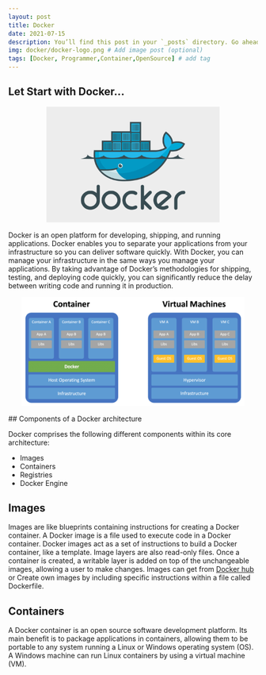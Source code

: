 ```yaml
---
layout: post
title: Docker
date: 2021-07-15
description: You’ll find this post in your `_posts` directory. Go ahead and edit it and re-build the site to see your changes. # Add post description (optional)
img: docker/docker-logo.png # Add image post (optional)
tags: [Docker, Programmer,Container,OpenSource] # add tag
---
```

 <h2>Let Start with Docker...</h2> 
<p align="center">
<img src="/assets/img/docker/docker-logo.png" width="350"/>
</p>

Docker is an open platform for developing, shipping, and running applications. Docker enables you to separate your applications from your infrastructure so you can deliver software quickly. With Docker, you can manage your infrastructure in the same ways you manage your applications. By taking advantage of Docker’s methodologies for shipping, testing, and deploying code quickly, you can significantly reduce the delay between writing code and running it in production.
 
 <p align="center">
  <img src="/assets/img/docker/images.png" width="450"/>
  </p>
## Components of a Docker architecture

Docker comprises the following different components within its core architecture:

  - Images
  - Containers
  - Registries
  - Docker Engine
 
  
## Images
Images are like blueprints containing instructions for creating a Docker container. A Docker image is a file used to execute code in a Docker container. Docker images act as a set of instructions to build a Docker container, like a template. Image layers are also read-only files. Once a container is created, a writable layer is added on top of the unchangeable images, allowing a user to make changes. Images can get from [Docker hub](https://hub.docker.com) or Create own images by including specific instructions within a file called Dockerfile.

## Containers
A Docker container is an open source software development platform. Its main benefit is to package applications in containers, allowing them to be portable to any system running a Linux or Windows operating system (OS). A Windows machine can run Linux containers by using a virtual machine (VM).


